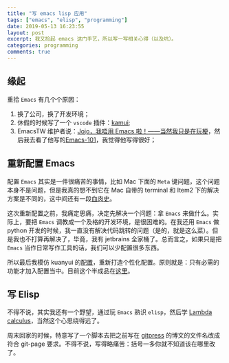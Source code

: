 ```yaml
---
title: "写 emacs lisp 应用"
tags: ["emacs", "elisp", "programming"]
date: 2019-05-13 16:23:55
layout: post
excerpt: 我又捡起 emacs 这门手艺，所以写一写相关心得（以及坑）。
categories: programming
comments: true
---
```


## 缘起 ##

重拾 `Emacs` 有几个个原因：

1. 换了公司，换了开发环境；
2. 休假的时候写了一个 `vscode` 插件：[kamui](https://github.com/ZhangYet/kamui);
3. EmacsTW 维护者说：[Jojo，我唔用 Emacs 啦！——当然我只是在玩梗](https://twitter.com/EmacsTW/status/1123085690160332800)，然后我去看了他写的[Emacs-101](https://github.com/emacs-tw/emacs-101-beginner-survival-guide)，我觉得他写得很好；

## 重新配置 Emacs ##

配置 `Emacs` 其实是一件很痛苦的事情，比如 Mac 下面的 `Meta` 键问题，这个问题本身不是问题，但是我真的想不到它在 Mac 自带的 terminal 和 Item2 下的解决方案是不同的，这中间还有一段[血肉史](https://twitter.com/dantezy2814/status/1122884259243421698)。

这次重新配置之前，我痛定思痛，决定先解决一个问题：拿 `Emacs` 来做什么。实际上，要把 `Emacs` 调教成一个及格的开发环境，是很困难的。在我还用 `Emacs` 做 python 开发的时候，我一直没有解决代码跳转的问题（是的，就是这么菜）。但是我也不打算再解决了，毕竟，我有 jetbrains 全家桶了。总而言之，如果只是把 `Emacs` 当作日常写作工具的话，我们可以少配置很多东西。

所以最后我模仿 kuanyui 的[配置](https://github.com/kuanyui/.emacs.d)，重新打造个性化配置。原则就是：只有必需的功能才加入配置当中。目前这个半成品在[这里](https://github.com/ZhangYet/sekiro)。

## 写 Elisp ##

不得不说，其实我还有一个野望，通过玩 `Emacs` 熟识 `elisp`，然后学 [Lambda calculus](https://en.wikipedia.org/wiki/Lambda_calculus)，当然这个心思绕得远了。

周末回家的时候，特意写了一个脚本去把之前写在 [gitpress](https://gitpress.io) 的博文的文件名改成符合 git-page 要求。不得不说，写得略痛苦：括号一多你就不知道该在哪里改了。

